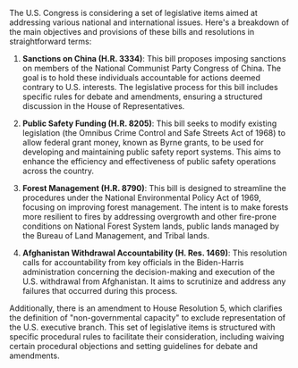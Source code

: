 The U.S. Congress is considering a set of legislative items aimed at addressing various national and international issues. Here's a breakdown of the main objectives and provisions of these bills and resolutions in straightforward terms:

1. **Sanctions on China (H.R. 3334)**: This bill proposes imposing sanctions on members of the National Communist Party Congress of China. The goal is to hold these individuals accountable for actions deemed contrary to U.S. interests. The legislative process for this bill includes specific rules for debate and amendments, ensuring a structured discussion in the House of Representatives.

2. **Public Safety Funding (H.R. 8205)**: This bill seeks to modify existing legislation (the Omnibus Crime Control and Safe Streets Act of 1968) to allow federal grant money, known as Byrne grants, to be used for developing and maintaining public safety report systems. This aims to enhance the efficiency and effectiveness of public safety operations across the country.

3. **Forest Management (H.R. 8790)**: This bill is designed to streamline the procedures under the National Environmental Policy Act of 1969, focusing on improving forest management. The intent is to make forests more resilient to fires by addressing overgrowth and other fire-prone conditions on National Forest System lands, public lands managed by the Bureau of Land Management, and Tribal lands.

4. **Afghanistan Withdrawal Accountability (H. Res. 1469)**: This resolution calls for accountability from key officials in the Biden-Harris administration concerning the decision-making and execution of the U.S. withdrawal from Afghanistan. It aims to scrutinize and address any failures that occurred during this process.

Additionally, there is an amendment to House Resolution 5, which clarifies the definition of "non-governmental capacity" to exclude representation of the U.S. executive branch. This set of legislative items is structured with specific procedural rules to facilitate their consideration, including waiving certain procedural objections and setting guidelines for debate and amendments.